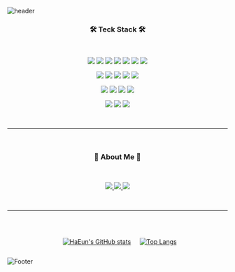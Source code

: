 ![header](https://capsule-render.vercel.app/api?type=waving&color=ffe295&height=250&section=header&text=HaEun%20Bae&fontSize=70&animation=fadeIn&fontAlignY=38&desc=Web%20Publisher%20and%20Markup%20Developer&descAlignY=54&descAlign=60)

<h3 align="center">🛠 Teck Stack 🛠</h3>   
<br>
<p align='center'>
  <img src="https://img.shields.io/badge/html5-E34F26?style=flat&logo=html5&logoColor=white"/>
  <img src="https://img.shields.io/badge/css3-1572B6?style=flat&logo=css3&logoColor=white"/>
  <img src="https://img.shields.io/badge/javascript-F7DF1E?style=flat&logo=javascript&logoColor=white"/>
  <img src="https://img.shields.io/badge/sass-CC6699?style=flat&logo=sass&logoColor=white"/>
  <img src="https://img.shields.io/badge/vue.js-4FC08D?style=flat&logo=vue.js&logoColor=white"/>
  <img src="https://img.shields.io/badge/webpack-8DD6F9?style=flat&logo=webpack&logoColor=white"/>
  <img src="https://img.shields.io/badge/python-3776AB?style=flat&logo=python&logoColor=white"/>
</p>
<p align='center'>
  <img src="https://img.shields.io/badge/npm-CB3837?style=flat&logo=npm&logoColor=white"/>
  <img src="https://img.shields.io/badge/markdown-000?style=flat&logo=markdown&logoColor=white"/>
  <img src="https://img.shields.io/badge/git-F05032?style=flat&logo=git&logoColor=white"/>
  <img src="https://img.shields.io/badge/github-181717?style=flat&logo=github&logoColor=white"/>
  <a href="">
    <img src="https://img.shields.io/badge/gitbook-3884FF?style=flat&logo=gitbook&logoColor=white"/>
  </a>
</p>

<p align='center'>
  <img src="https://img.shields.io/badge/figma-F24E1E?style=flat&logo=figma&logoColor=white"/>
  <img src="https://img.shields.io/badge/adobexd-FF61F6?style=flat&logo=adobexd&logoColor=white"/>
  <img src="https://img.shields.io/badge/adobeillustrator-FF9A00?style=flat&logo=adobeillustrator&logoColor=white"/>
  <img src="https://img.shields.io/badge/adobephotoshop-31A8FF?style=flat&logo=adobephotoshop&logoColor=white"/>
</p>
<p align='center'>
  <img src="https://img.shields.io/badge/notion-000000?style=flat&logo=notion&logoColor=white"/>
  <img src="https://img.shields.io/badge/slack-4A154B?style=flat&logo=slack&logoColor=white"/>
  <img src="https://img.shields.io/badge/discord-5865F2?style=flat&logo=discord&logoColor=white"/>
</p>   

<br>

---   

<br>

<h3 align="center"> 🎳 About Me 🎳 </h3>
<br>
<p align="center">
  <a href="#">
    <img src="https://img.shields.io/badge/portfolio-30B980?style=flat&logoColor=white"/>
  </a>
  <a href="#">
    <img src="https://img.shields.io/badge/blog-5865F2?style=flat&logoColor=white"/>
  </a>
  <a href="mailto:dncl46@gmail.com">
    <img src="https://img.shields.io/badge/gmail-EA4335?style=flat&logo=gmail&logoColor=white"/>
  </a>
</p>
<br>

---  

<br>
<br>

<div align="center" style="display: flex; justify-content: center; gap: 10px">
  <a align='left'>

  [![HaEun's GitHub stats](https://github-readme-stats.vercel.app/api?username=minsam12&hide_rank=true)]()

  </a>

  <a align='right'>

  [![Top Langs](https://github-readme-stats.vercel.app/api/top-langs/?username=minsam12&layout=compact)]()   
    
  </a>
</div>


![Footer](https://capsule-render.vercel.app/api?type=waving&color=ffe295&height=150&section=footer)
